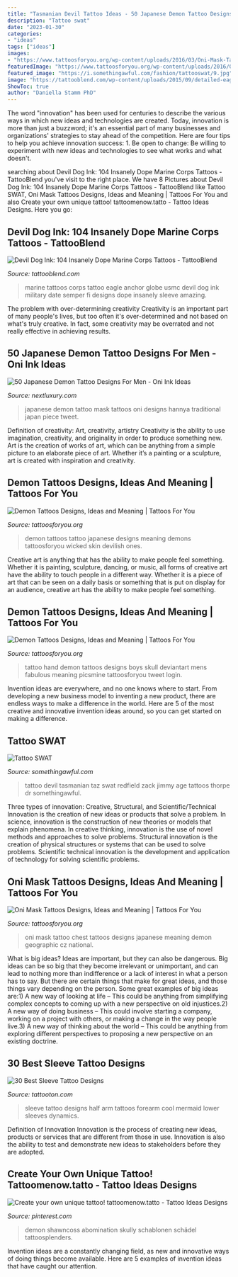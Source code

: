 ```yaml
---
title: "Tasmanian Devil Tattoo Ideas - 50 Japanese Demon Tattoo Designs For Men"
description: "Tattoo swat"
date: "2023-01-30"
categories:
- "ideas"
tags: ["ideas"]
images:
- "https://www.tattoosforyou.org/wp-content/uploads/2016/03/Oni-Mask-Tattoo-Chest.jpg"
featuredImage: "https://www.tattoosforyou.org/wp-content/uploads/2016/03/Oni-Mask-Tattoo-Chest.jpg"
featured_image: "https://i.somethingawful.com/fashion/tattooswat/9.jpg"
image: "https://tattooblend.com/wp-content/uploads/2015/09/detailed-eagle-globe-anchor-marine-tattoo.jpg"
ShowToc: true
author: "Daniella Stamm PhD"
---
```



The word "innovation" has been used for centuries to describe the various ways in which new ideas and technologies are created. Today, innovation is more than just a buzzword; it's an essential part of many businesses and organizations' strategies to stay ahead of the competition. Here are four tips to help you achieve innovation success: 1. Be open to change: Be willing to experiment with new ideas and technologies to see what works and what doesn't.

	

		
searching about Devil Dog Ink: 104 Insanely Dope Marine Corps Tattoos - TattooBlend you've visit to the right place. We have 8 Pictures about Devil Dog Ink: 104 Insanely Dope Marine Corps Tattoos - TattooBlend like Tattoo SWAT, Oni Mask Tattoos Designs, Ideas and Meaning | Tattoos For You and also Create your own unique tattoo! tattoomenow.tatto - Tattoo Ideas Designs. Here you go:
		
    
## Devil Dog Ink: 104 Insanely Dope Marine Corps Tattoos - TattooBlend

<img loading=lazy src="https://tattooblend.com/wp-content/uploads/2015/09/detailed-eagle-globe-anchor-marine-tattoo.jpg" onerror="this.onerror=null;this.src='https://tse4.mm.bing.net/th?id=OIP.OzK4q9ATaUzMtwTFDhIoiwHaJ4&amp;pid=15.1';" alt="Devil Dog Ink: 104 Insanely Dope Marine Corps Tattoos - TattooBlend">

_Source: tattooblend.com_

>marine tattoos corps tattoo eagle anchor globe usmc devil dog ink military date semper fi designs dope insanely sleeve amazing. 

	

The problem with over-determining creativity
Creativity is an important part of many people's lives, but too often it's over-determined and not based on what's truly creative. In fact, some creativity may be overrated and not really effective in achieving results.

    
## 50 Japanese Demon Tattoo Designs For Men - Oni Ink Ideas

<img loading=lazy src="http://nextluxury.com/wp-content/uploads/teal-hannya-demon-mask-guys-japanese-back-tattoos.jpg" onerror="this.onerror=null;this.src='https://tse3.mm.bing.net/th?id=OIP.Xm4dFx48PA2CCjZwrKsx5QAAAA&amp;pid=15.1';" alt="50 Japanese Demon Tattoo Designs For Men - Oni Ink Ideas">

_Source: nextluxury.com_

>japanese demon tattoo mask tattoos oni designs hannya traditional japan piece tweet. 

	

Definition of creativity: Art, creativity, artistry
Creativity is the ability to use imagination, creativity, and originality in order to produce something new. Art is the creation of works of art, which can be anything from a simple picture to an elaborate piece of art. Whether it’s a painting or a sculpture, art is created with inspiration and creativity.

    
## Demon Tattoos Designs, Ideas And Meaning | Tattoos For You

<img loading=lazy src="https://www.tattoosforyou.org/wp-content/uploads/2013/11/Demon-Tattoos.jpg" onerror="this.onerror=null;this.src='https://tse3.mm.bing.net/th?id=OIP.JeKXzOvg1j7y91OvSz_X6wHaLK&amp;pid=15.1';" alt="Demon Tattoos Designs, Ideas and Meaning | Tattoos For You">

_Source: tattoosforyou.org_

>demon tattoos tattoo japanese designs meaning demons tattoosforyou wicked skin devilish ones. 

	

Creative art is anything that has the ability to make people feel something. Whether it is painting, sculpture, dancing, or music, all forms of creative art have the ability to touch people in a different way. Whether it is a piece of art that can be seen on a daily basis or something that is put on display for an audience, creative art has the ability to make people feel something.

    
## Demon Tattoos Designs, Ideas And Meaning | Tattoos For You

<img loading=lazy src="http://www.tattoosforyou.org/wp-content/uploads/2013/11/Demon-Tattoo-Designs.jpg" onerror="this.onerror=null;this.src='https://tse3.mm.bing.net/th?id=OIP.PQBz290tLESAud-_Ow9SOgHaJ4&amp;pid=15.1';" alt="Demon Tattoos Designs, Ideas and Meaning | Tattoos For You">

_Source: tattoosforyou.org_

>tattoo hand demon tattoos designs boys skull deviantart mens fabulous meaning picsmine tattoosforyou tweet login. 

	

Invention ideas are everywhere, and no one knows where to start. From developing a new business model to inventing a new product, there are endless ways to make a difference in the world. Here are 5 of the most creative and innovative invention ideas around, so you can get started on making a difference.

    
## Tattoo SWAT

<img loading=lazy src="https://i.somethingawful.com/fashion/tattooswat/9.jpg" onerror="this.onerror=null;this.src='https://tse3.mm.bing.net/th?id=OIP.rEgNSS2-FS2UNPyXPFDsjgHaJ4&amp;pid=15.1';" alt="Tattoo SWAT">

_Source: somethingawful.com_

>tattoo devil tasmanian taz swat redfield zack jimmy age tattoos thorpe dr somethingawful. 

	

Three types of innovation: Creative, Structural, and Scientific/Technical
Innovation is the creation of new ideas or products that solve a problem. In science, innovation is the construction of new theories or models that explain phenomena. In creative thinking, innovation is the use of novel methods and approaches to solve problems. Structural innovation is the creation of physical structures or systems that can be used to solve problems. Scientific technical innovation is the development and application of technology for solving scientific problems.

    
## Oni Mask Tattoos Designs, Ideas And Meaning | Tattoos For You

<img loading=lazy src="https://www.tattoosforyou.org/wp-content/uploads/2016/03/Oni-Mask-Tattoo-Chest.jpg" onerror="this.onerror=null;this.src='https://tse4.mm.bing.net/th?id=OIP.-FyU3tu-qc4yjRXTJ-96sAHaLH&amp;pid=15.1';" alt="Oni Mask Tattoos Designs, Ideas and Meaning | Tattoos For You">

_Source: tattoosforyou.org_

>oni mask tattoo chest tattoos designs japanese meaning demon geographic cz national. 

	

What is big ideas?
Ideas are important, but they can also be dangerous. Big ideas can be so big that they become irrelevant or unimportant, and can lead to nothing more than indifference or a lack of interest in what a person has to say. But there are certain things that make for great ideas, and those things vary depending on the person. Some great examples of big ideas are:1) A new way of looking at life – This could be anything from simplifying complex concepts to coming up with a new perspective on old injustices.2) A new way of doing business – This could involve starting a company, working on a project with others, or making a change in the way people live.3) A new way of thinking about the world – This could be anything from exploring different perspectives to proposing a new perspective on an existing doctrine.

    
## 30 Best Sleeve Tattoo Designs

<img loading=lazy src="https://tattooton.com/wp-content/uploads/2014/03/Mermaid-sleeve.jpg" onerror="this.onerror=null;this.src='https://tse2.mm.bing.net/th?id=OIP.bWtKf4P476QhfGI1mtaDRQHaLH&amp;pid=15.1';" alt="30 Best Sleeve Tattoo Designs">

_Source: tattooton.com_

>sleeve tattoo designs half arm tattoos forearm cool mermaid lower sleeves dynamics. 

	

Definition of Innovation
Innovation is the process of creating new ideas, products or services that are different from those in use. Innovation is also the ability to test and demonstrate new ideas to stakeholders before they are adopted.

    
## Create Your Own Unique Tattoo! Tattoomenow.tatto - Tattoo Ideas Designs

<img loading=lazy src="https://i.pinimg.com/736x/f6/89/b0/f689b03fd25c45b686d9098c3b47c349.jpg" onerror="this.onerror=null;this.src='https://tse3.mm.bing.net/th?id=OIP.AjB9gqpQWVZzkMkLLIilgAHaOL&amp;pid=15.1';" alt="Create your own unique tattoo! tattoomenow.tatto - Tattoo Ideas Designs">

_Source: pinterest.com_

>demon shawncoss abomination skully schablonen schädel tattoosplenders. 

	

Invention ideas are a constantly changing field, as new and innovative ways of doing things become available. Here are 5 examples of invention ideas that have caught our attention.

